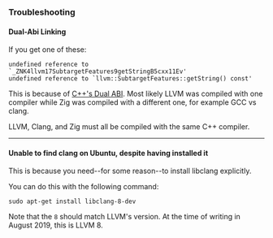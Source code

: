### Troubleshooting

#### Dual-Abi Linking

If you get one of these:

```
undefined reference to `_ZNK4llvm17SubtargetFeatures9getStringB5cxx11Ev'
undefined reference to `llvm::SubtargetFeatures::getString() const'
```

This is because of
[C++'s Dual ABI](https://gcc.gnu.org/onlinedocs/libstdc++/manual/using_dual_abi.html).
Most likely LLVM was compiled with one compiler while Zig was compiled with a
different one, for example GCC vs clang.

LLVM, Clang, and Zig must all be compiled with the same C++ compiler.

---
#### Unable to find clang on Ubuntu, despite having installed it

This is because you need--for some reason--to install libclang explicitly.

You can do this with the following command:
```
sudo apt-get install libclang-8-dev
```
Note that the `8` should match LLVM's version.
At the time of writing in August 2019, this is LLVM 8.